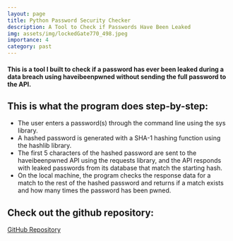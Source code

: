 ```yaml
---
layout: page
title: Python Password Security Checker
description: A Tool to Check if Passwords Have Been Leaked
img: assets/img/lockedGate770_498.jpeg
importance: 4
category: past
---
```


<div class="row">
    <div class="col-12 mt-3 mt-md-0">

#### This is a tool I built to check if a password has ever been leaked during a data breach using haveibeenpwned without sending the full password to the API.

## This is what the program does step-by-step:

- The user enters a password(s) through the command line using the sys library.
- A hashed password is generated with a SHA-1 hashing function using the hashlib library.
- The first 5 characters of the hashed password are sent to the haveibeenpwned API using the requests library, and the API responds with leaked passwords from its database that match the starting hash.
- On the local machine, the program checks the response data for a match to the rest of the hashed password and returns if a match exists and how many times the password has been pwned.

## Check out the github repository:

<a href="https://github.com/kdhenderson/password_checker" title="" class="btn btn-default">GitHub Repository</a>

</div>


